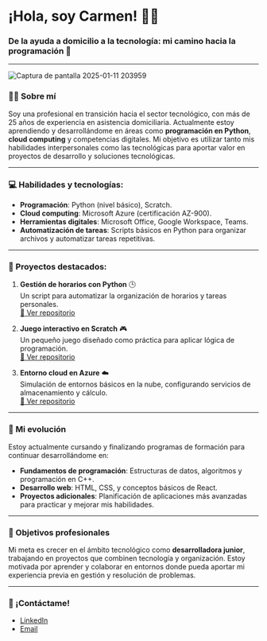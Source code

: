 # ¡Hola, soy Carmen! 👩‍💻

### De la ayuda a domicilio a la tecnología: mi camino hacia la programación 🚀

---

![Captura de pantalla 2025-01-11 203959](https://github.com/user-attachments/assets/55bf1ab1-28d1-4a17-83f3-9f77002c79b1)


### 🧑‍🎓 Sobre mí
Soy una profesional en transición hacia el sector tecnológico, con más de 25 años de experiencia en asistencia domiciliaria. Actualmente estoy aprendiendo y desarrollándome en áreas como **programación en Python**, **cloud computing** y competencias digitales. Mi objetivo es utilizar tanto mis habilidades interpersonales como las tecnológicas para aportar valor en proyectos de desarrollo y soluciones tecnológicas.

---

### 💻 Habilidades y tecnologías:
- **Programación**: Python (nivel básico), Scratch.
- **Cloud computing**: Microsoft Azure (certificación AZ-900).
- **Herramientas digitales**: Microsoft Office, Google Workspace, Teams.
- **Automatización de tareas**: Scripts básicos en Python para organizar archivos y automatizar tareas repetitivas.

---

### 🚀 Proyectos destacados:
1. **Gestión de horarios con Python** 🕒  
   Un script para automatizar la organización de horarios y tareas personales.  
   [🔗 Ver repositorio](https://github.com/tu-repo-ejemplo)

2. **Juego interactivo en Scratch** 🎮  
   Un pequeño juego diseñado como práctica para aplicar lógica de programación.  
   [🔗 Ver repositorio](https://github.com/tu-repo-ejemplo)

3. **Entorno cloud en Azure** ☁️  
   Simulación de entornos básicos en la nube, configurando servicios de almacenamiento y cálculo.  
   [🔗 Ver repositorio](https://github.com/tu-repo-ejemplo)

---

### 🎯 Mi evolución
Estoy actualmente cursando y finalizando programas de formación para continuar desarrollándome en:
- **Fundamentos de programación**: Estructuras de datos, algoritmos y programación en C++.
- **Desarrollo web**: HTML, CSS, y conceptos básicos de React.
- **Proyectos adicionales**: Planificación de aplicaciones más avanzadas para practicar y mejorar mis habilidades.

---

### 🎯 Objetivos profesionales
Mi meta es crecer en el ámbito tecnológico como **desarrolladora junior**, trabajando en proyectos que combinen tecnología y organización. Estoy motivada por aprender y colaborar en entornos donde pueda aportar mi experiencia previa en gestión y resolución de problemas.

---

### 📨 ¡Contáctame!
- [LinkedIn](https://www.linkedin.com/in/carmen-fernandez-626866137/)
- [Email](ddiosa44@gmail.com)
